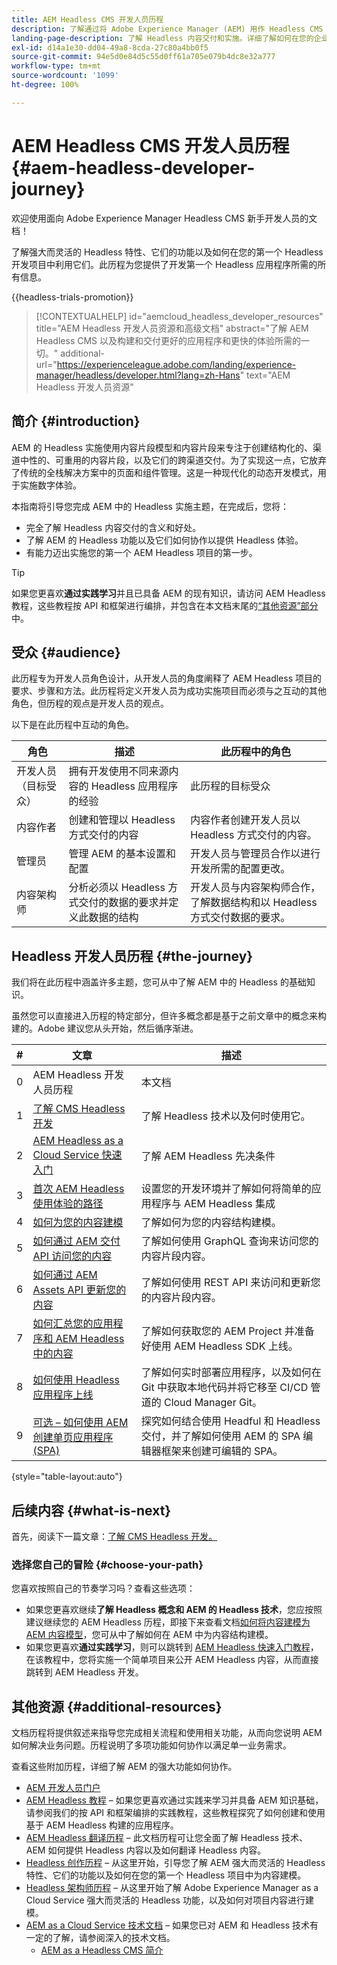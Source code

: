 ```yaml
---
title: AEM Headless CMS 开发人员历程
description: 了解通过将 Adobe Experience Manager (AEM) 用作 Headless CMS 进行的 Headless 开发。了解如何使用内容模型、内容片段和 GraphQL API 等功能来增强 Headless 内容交付。
landing-page-description: 了解 Headless 内容交付和实施。详细了解如何在您的企业内制定策略。
exl-id: d14a1e30-dd04-49a8-8cda-27c80a4bb0f5
source-git-commit: 94e5d0e84d5c55d0ff61a705e079b4dc8e32a777
workflow-type: tm+mt
source-wordcount: '1099'
ht-degree: 100%

---
```


# AEM Headless CMS 开发人员历程 {#aem-headless-developer-journey}

欢迎使用面向 Adobe Experience Manager Headless CMS 新手开发人员的文档！

了解强大而灵活的 Headless 特性、它们的功能以及如何在您的第一个 Headless 开发项目中利用它们。此历程为您提供了开发第一个 Headless 应用程序所需的所有信息。

{{headless-trials-promotion}}

>[!CONTEXTUALHELP]
>id="aemcloud_headless_developer_resources"
>title="AEM Headless 开发人员资源和高级文档"
>abstract="了解 AEM Headless CMS 以及构建和交付更好的应用程序和更快的体验所需的一切。"
>additional-url="https://experienceleague.adobe.com/landing/experience-manager/headless/developer.html?lang=zh-Hans" text="AEM Headless 开发人员资源"

## 简介 {#introduction}

AEM 的 Headless 实施使用内容片段模型和内容片段来专注于创建结构化的、渠道中性的、可重用的内容片段，以及它们的跨渠道交付。为了实现这一点，它放弃了传统的全栈解决方案中的页面和组件管理。这是一种现代化的动态开发模式，用于实施数字体验。

本指南将引导您完成 AEM 中的 Headless 实施主题，在完成后，您将：

* 完全了解 Headless 内容交付的含义和好处。
* 了解 AEM 的 Headless 功能以及它们如何协作以提供 Headless 体验。
* 有能力迈出实施您的第一个 AEM Headless 项目的第一步。

>[!TIP]
>
> 如果您更喜欢&#x200B;**通过实践学习**&#x200B;并且已具备 AEM 的现有知识，请访问 AEM Headless 教程，这些教程按 API 和框架进行编排，并包含在本文档末尾的[“其他资源”部分](#additional-resources)中。

## 受众 {#audience}

此历程专为开发人员角色设计，从开发人员的角度阐释了 AEM Headless 项目的要求、步骤和方法。此历程将定义开发人员为成功实施项目而必须与之互动的其他角色，但历程的观点是开发人员的观点。

以下是在此历程中互动的角色。

| 角色 | 描述 | 此历程中的角色 |
|---|---|---|
| 开发人员（目标受众） | 拥有开发使用不同来源内容的 Headless 应用程序的经验 | 此历程的目标受众 |
| 内容作者 | 创建和管理以 Headless 方式交付的内容 | 内容作者创建开发人员以 Headless 方式交付的内容。 |
| 管理员 | 管理 AEM 的基本设置和配置 | 开发人员与管理员合作以进行开发所需的配置更改。 |
| 内容架构师 | 分析必须以 Headless 方式交付的数据的要求并定义此数据的结构 | 开发人员与内容架构师合作，了解数据结构和以 Headless 方式交付数据的要求。 |

## Headless 开发人员历程 {#the-journey}

我们将在此历程中涵盖许多主题，您可从中了解 AEM 中的 Headless 的基础知识。

虽然您可以直接进入历程的特定部分，但许多概念都是基于之前文章中的概念来构建的。Adobe 建议您从头开始，然后循序渐进。

| # | 文章 | 描述 |
|---|---|---|
| 0 | AEM Headless 开发人员历程 | 本文档 |
| 1 | [了解 CMS Headless 开发](learn-about.md) | 了解 Headless 技术以及何时使用它。 |
| 2 | [AEM Headless as a Cloud Service 快速入门](getting-started.md) | 了解 AEM Headless 先决条件 |
| 3 | [首次 AEM Headless 使用体验的路径](path-to-first-experience.md) | 设置您的开发环境并了解如何将简单的应用程序与 AEM Headless 集成 |
| 4 | [如何为您的内容建模](model-your-content.md) | 了解如何为您的内容结构建模。 |
| 5 | [如何通过 AEM 交付 API 访问您的内容](access-your-content.md) | 了解如何使用 GraphQL 查询来访问您的内容片段内容。 |
| 6 | [如何通过 AEM Assets API 更新您的内容](update-your-content.md) | 了解如何使用 REST API 来访问和更新您的内容片段内容。 |
| 7 | [如何汇总您的应用程序和 AEM Headless 中的内容](put-it-all-together.md) | 了解如何获取您的 AEM Project 并准备好使用 AEM Headless SDK 上线。 |
| 8 | [如何使用 Headless 应用程序上线](go-live.md) | 了解如何实时部署应用程序，以及如何在 Git 中获取本地代码并将它移至 CI/CD 管道的 Cloud Manager Git。 |
| 9 | [可选 – 如何使用 AEM 创建单页应用程序 (SPA)](create-spa.md) | 探究如何结合使用 Headful 和 Headless 交付，并了解如何使用 AEM 的 SPA 编辑器框架来创建可编辑的 SPA。 |

{style="table-layout:auto"}

## 后续内容 {#what-is-next}

首先，阅读下一篇文章：[了解 CMS Headless 开发。](learn-about.md)

### 选择您自己的冒险 {#choose-your-path}

您喜欢按照自己的节奏学习吗？查看这些选项：

* 如果您更喜欢继续&#x200B;**了解 Headless 概念和 AEM 的 Headless 技术**，您应按照建议继续您的 AEM Headless 历程，即接下来查看文档[如何将内容建模为 AEM 内容模型](model-your-content.md)，您可从中了解如何在 AEM 中为内容结构建模。
* 如果您更喜欢&#x200B;**通过实践学习**，则可以跳转到 [AEM Headless 快速入门教程](https://experienceleague.adobe.com/docs/experience-manager-learn/getting-started-with-aem-headless/graphql/multi-step/overview.html?lang=zh-Hans)，在该教程中，您将实施一个简单项目来公开 AEM Headless 内容，从而直接跳转到 AEM Headless 开发。

## 其他资源 {#additional-resources}

文档历程将提供叙述来指导您完成相关流程和使用相关功能，从而向您说明 AEM 如何解决业务问题。历程说明了多项功能如何协作以满足单一业务需求。

查看这些附加历程，详细了解 AEM 的强大功能如何协作。

* [AEM 开发人员门户](https://experienceleague.adobe.com/landing/experience-manager/headless/developer.html?lang=zh-Hans)
* [AEM Headless 教程](https://experienceleague.adobe.com/docs/experience-manager-learn/getting-started-with-aem-headless/overview.html?lang=zh-Hans) – 如果您更喜欢通过实践来学习并具备 AEM 知识基础，请参阅我们的按 API 和框架编排的实践教程，这些教程探究了如何创建和使用基于 AEM Headless 构建的应用程序。
* [AEM Headless 翻译历程](/help/journey-headless/translation/overview.md) – 此文档历程可让您全面了解 Headless 技术、AEM 如何提供 Headless 内容以及如何翻译 Headless 内容。
* [Headless 创作历程](/help/journey-headless/author/overview.md) – 从这里开始，引导您了解 AEM 强大而灵活的 Headless 特性、它们的功能以及如何在您的第一个 Headless 项目中为内容建模。
* [Headless 架构师历程](/help/journey-headless/architect/overview.md) – 从这里开始了解 Adobe Experience Manager as a Cloud Service 强大而灵活的 Headless 功能，以及如何对项目内容进行建模。
* [AEM as a Cloud Service 技术文档](https://experienceleague.adobe.com/docs/experience-manager-cloud-service.html) – 如果您已对 AEM 和 Headless 技术有一定的了解，请参阅深入的技术文档。
   * [AEM as a Headless CMS 简介](/help/headless/introduction.md)
